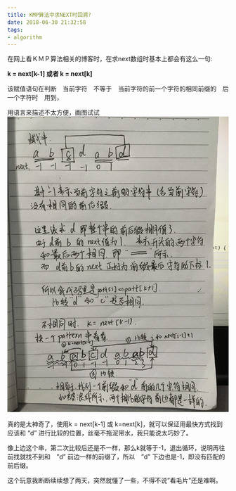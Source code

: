 ```yaml
---
title: KMP算法中求NEXT时回溯?
date: 2018-06-30 21:32:58
tags:
- algorithm
---
```


在网上看ＫＭＰ算法相关的博客时，在求next数组时基本上都会有这么一句:

**k = next[k-1] 或者 k = next[k]**

<!--more-->
该赋值语句在判断　当前字符　不等于　当前字符的前一个字符的相同前缀的　后一个字符时　用到，

用语言来描述不太方便，画图试试
![enter description here](/images/2018-06-30/IMG_0124-e1530340570219.jpg)

真的是太神奇了，使用k = next[k-1] 或 k=next[k]，就可以保证用最快方式找到应该和 “d” 进行比较的位置，丝毫不拖泥带水，我只能说太巧妙了。

像上边这个串，第二次比较后还是不一样，那么k就等于-1，退出循环，说明再往前找就找不到和　”d” 前边一样的前缀了，所以　”d”   下边也是-1，即没有匹配的前后缀。

这个玩意我断断续续想了两天，突然就懂了一些，不得不说”看毛片”还是难啊。
